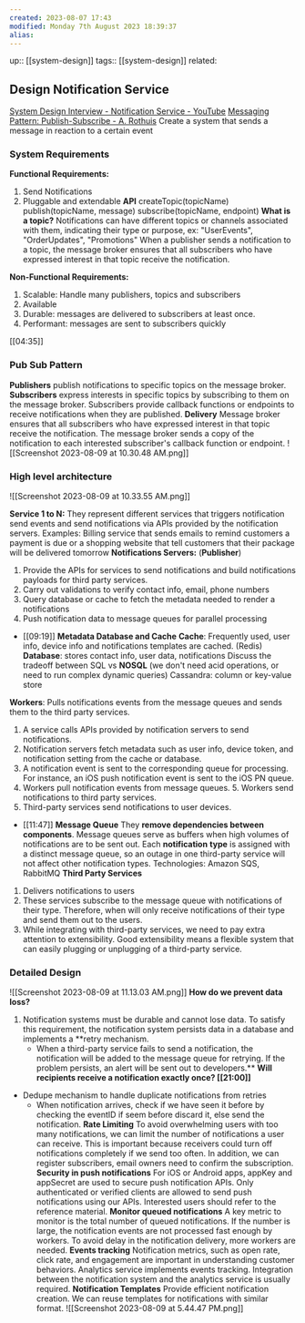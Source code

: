 ```yaml
---
created: 2023-08-07 17:43
modified: Monday 7th August 2023 18:39:37
alias:
---
```

up::  [[system-design]]
tags:: [[system-design]]
related:
## Design Notification Service

[System Design Interview - Notification Service - YouTube](https://www.youtube.com/watch?v=bBTPZ9NdSk8)
[Messaging Pattern: Publish-Subscribe - A. Rothuis](https://www.arothuis.nl/posts/messaging-pub-sub/)
Create a system that sends a message in reaction to a certain event
### System Requirements
**Functional Requirements:**
1. Send Notifications
2. Pluggable and extendable
**API**
createTopic(topicName)
publish(topicName, message)
subscribe(topicName, endpoint)
**What is a topic?**
	Notifications can have different topics or channels associated with them, indicating their type or purpose, ex: "UserEvents", "OrderUpdates", "Promotions"
	When a publisher sends a notification to a topic, the message broker ensures that all subscribers who have expressed interest in that topic receive the notification.

**Non-Functional Requirements:**
1. Scalable: Handle many publishers, topics and subscribers
2. Available
3. Durable: messages are delivered to subscribers at least once.
4. Performant: messages are sent to subscribers quickly

[[04:35]]
### Pub Sub Pattern
**Publishers** publish notifications to specific topics on the message broker.
**Subscribers** express interests in specific topics by subscribing to them on the message broker. Subscribers provide callback functions or endpoints to receive notifications when they are published.
**Delivery** Message broker ensures that all subscribers who have expressed interest in that topic receive the notification. The message broker sends a copy of the notification to each interested subscriber's callback function or endpoint.
![[Screenshot 2023-08-09 at 10.30.48 AM.png]]
### High level architecture
![[Screenshot 2023-08-09 at 10.33.55 AM.png]]

**Service 1 to N:** They represent different services that triggers notification send events and send notifications via APIs provided by the notification servers.
Examples: Billing service that sends emails to remind customers a payment is due or a shopping website that tell customers that their package will be delivered tomorrow
**Notifications Servers:** (**Publisher**)
1. Provide the APIs for services to send notifications and build notifications payloads for third party services.
2. Carry out validations to verify contact info, email, phone numbers
3. Query database or cache to fetch the metadata needed to render a notifications
4. Push notification data to message queues for parallel processing
- [[09:19]]
**Metadata Database and Cache**
**Cache**: Frequently used, user info, device info and notifications templates are cached. (Redis)
**Database**: stores contact info, user data, notifications
Discuss the tradeoff between SQL vs **NOSQL**
	(we don't need acid operations, or need to run complex dynamic queries)
Cassandra: column or key-value store

**Workers**: Pulls notifications events from the message queues and sends them to the third party services.
1. A service calls APIs provided by notification servers to send notifications.
2. Notification servers fetch metadata such as user info, device token, and notification setting from the cache or database.
3. A notification event is sent to the corresponding queue for processing. For instance, an iOS push notification event is sent to the iOS PN queue.
4. Workers pull notification events from message queues. 5. Workers send notifications to third party services.
6. Third-party services send notifications to user devices.

- [[11:47]]
**Message Queue**
They **remove dependencies between components**. Message queues serve as buffers when high volumes of notifications are to be sent out. Each **notification** **type** is assigned with a distinct message queue, so an outage in one third-party service will not affect other notification types.
Technologies: Amazon SQS, RabbitMQ
**Third Party Services**
1.  Delivers notifications to users
2. These services subscribe to the message queue with notifications of their type. Therefore, when will only receive notifications of their type and send them out to the users.
3. While integrating with third-party services, we need to pay extra attention to extensibility. Good extensibility means a flexible system that can easily plugging or unplugging of a third-party service.
### Detailed Design
![[Screenshot 2023-08-09 at 11.13.03 AM.png]]
**How do we prevent data loss?**
1. Notification systems must be durable and cannot lose data. To satisfy this requirement, the notification system persists data in a database and implements a **retry mechanism.
	-  When a third-party service fails to send a notification, the notification will be added to the message queue for retrying. If the problem persists, an alert will be sent out to developers.**
**Will recipients receive a notification exactly once? [[21:00]]**
- Dedupe mechanism to handle duplicate notifications from retries
	- When notification arrives, check if we have seen it before by checking the eventID if seem before discard it, else send the notification.
**Rate Limiting**
To avoid overwhelming users with too many notifications, we can limit the number of notifications a user can receive. This is important because receivers could turn off notifications completely if we send too often.
In addition, we can register subscribers, email owners need to confirm the subscription.
**Security in push notifications**
For iOS or Android apps, appKey and appSecret are used to secure push notification APIs. Only authenticated or verified clients are allowed to send push notifications using our APIs. Interested users should refer to the reference material.
**Monitor queued notifications**
A key metric to monitor is the total number of queued notifications. If the number is large, the notification events are not processed fast enough by workers. To avoid delay in the notification delivery, more workers are needed.
**Events tracking**
Notification metrics, such as open rate, click rate, and engagement are important in understanding customer behaviors. Analytics service implements events tracking. Integration between the notification system and the analytics service is usually required.
**Notification Templates**
Provide efficient notification creation. We can reuse templates for notifications with similar format.
![[Screenshot 2023-08-09 at 5.44.47 PM.png]]
